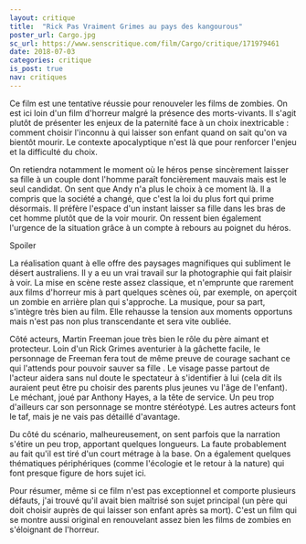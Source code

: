 ```yaml
---
layout: critique
title:  "Rick Pas Vraiment Grimes au pays des kangourous"
poster_url: Cargo.jpg
sc_url: https://www.senscritique.com/film/Cargo/critique/171979461
date: 2018-07-03
categories: critique
is_post: true
nav: critiques
---
```


Ce film est une tentative réussie pour renouveler les films de zombies. On est ici loin d'un film d'horreur malgré la présence des morts-vivants. Il s'agit plutôt de présenter les enjeux de la paternité face à un choix inextricable : comment choisir l'inconnu à qui laisser son enfant quand on sait qu'on va bientôt mourir. Le contexte apocalyptique n'est là que pour renforcer l'enjeu et la difficulté du choix.

<!--more-->

<div class="spoiler">
<p>On retiendra notamment le moment où le héros pense sincèrement laisser sa fille à un couple dont l'homme paraît foncièrement mauvais mais est le seul candidat. On sent que Andy n'a plus le choix à ce moment là. Il a compris que la société a changé, que c'est la loi du plus fort qui prime désormais. Il préfère l'espace d'un instant laisser sa fille dans les bras de cet homme plutôt que de la voir mourir. On ressent bien également l'urgence de la situation grâce à un compte à rebours au poignet du héros.</p>
<span class="spoiler-text">Spoiler</span>
</div>

La réalisation quant à elle offre des paysages magnifiques qui subliment le désert australiens. Il y a eu un vrai travail sur la photographie qui fait plaisir à voir. La mise en scène reste assez classique, et n'emprunte que rarement aux films d'horreur mis à part quelques scènes où, par exemple, on aperçoit un zombie en arrière plan qui s'approche. La musique, pour sa part, s'intègre très bien au film. Elle rehausse la tension aux moments opportuns mais n'est pas non plus transcendante et sera vite oubliée. 

Côté acteurs, Martin Freeman joue très bien le rôle du père aimant et protecteur. Loin d'un Rick Grimes aventurier à la gâchette facile, le personnage de Freeman fera tout de même preuve de courage sachant ce qui l'attends pour pouvoir sauver sa fille . Le visage passe partout de l'acteur aidera sans nul doute le spectateur à s'identifier à lui (cela dit ils auraient peut être pu choisir des parents plus jeunes vu l'âge de l'enfant). Le méchant, joué par Anthony Hayes, a la tête de service. Un peu trop d'ailleurs car son personnage se montre stéréotypé. Les autres acteurs font le taf, mais je ne vais pas détaillé d'avantage.

Du côté du scénario, malheureusement, on sent parfois que la narration s'étire un peu trop, apportant quelques longueurs. La faute probablement au fait qu'il est tiré d'un court métrage à la base. On a également quelques thématiques périphériques (comme l'écologie et le retour à la nature) qui font presque figure de hors sujet ici.

Pour résumer, même si ce film n'est pas exceptionnel et comporte plusieurs défauts, j'ai trouvé qu'il avait bien maîtrisé son sujet principal (un père qui doit choisir auprès de qui laisser son enfant après sa mort). C'est un film qui se montre aussi original en renouvelant assez bien les films de zombies en s'éloignant de l'horreur.